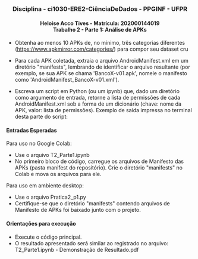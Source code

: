 


<h3 align="center">
    Disciplina - ci1030-ERE2-CiênciaDeDados - PPGINF - UFPR 
</h3>

<h4 align="center">
  Heloise Acco Tives - Matrícula: 202000144019
  <br />
  Trabalho 2 - Parte 1: Análise de APKs
</h4>

<p>
    
- Obtenha ao menos 10 APKs de, no mínimo, três categorias diferentes (https://www.apkmirror.com/categories/) para compor seu dataset cru

- Para cada APK coletada, extraia o arquivo AndroidManifest.xml em um diretório "manifests", lembrando de identificar o arquivo resultante (por exemplo, se sua APK se chama 'BancoX-v01.apk', nomeie o manifesto como 'AndroidManifest_BancoX-v01.xml').

- Escreva um script em Python (ou um ipynb) que, dado um diretório como argumento de entrada, retorne a lista de permissões de cada AndroidManifest.xml sob a forma de um dicionário (chave: nome da APK, valor: lista de permissões). Exemplo de saída impressa no terminal desta parte do script:
</p>

<h4> Entradas Esperadas </h4>

Para uso no Google Colab: 
- Use o arquivo T2_Parte1.ipynb
- No primeiro bloco de código, carregue os arquivos de Manifesto das APKs (pasta manifest do repositório). Crie o diretório "manifests" no Colab e mova os arquivos para ele.

Para uso em ambiente desktop: 
- Use o arquivo Pratica2_p1.py
- Certifique-se que o diretório "manifests" contendo arquivos de Manifesto de APKs foi baixado junto com o projeto. 


<h4> Orientações para execução </h4>

- Execute o código principal.
- O resultado apresentado será similar ao registrado no arquivo: T2_Parte1.ipynb - Demonstração de Resultado.pdf

